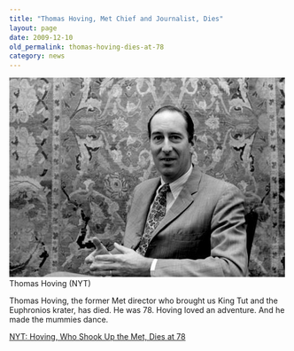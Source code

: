 ```yaml
---
title: "Thomas Hoving, Met Chief and Journalist, Dies"
layout: page
date: 2009-12-10
old_permalink: thomas-hoving-dies-at-78
category: news
---
```

![Thomas Hoving (NYT)](/assets/img/popup.jpg)
Thomas Hoving (NYT)

Thomas Hoving, the former Met director who brought us King Tut and the Euphronios krater, has died. He was 78. Hoving loved an adventure. And he made the mummies dance.

[NYT: Hoving, Who Shook Up the Met, Dies at 78](http://www.nytimes.com/2009/12/11/arts/design/11hoving.html)